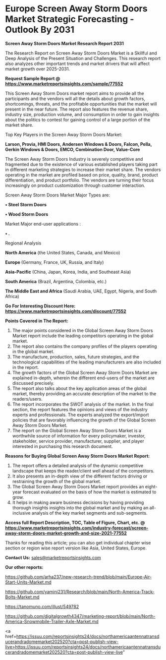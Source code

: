 # Europe Screen Away Storm Doors Market Strategic Forecasting - Outlook By 2031

<strong>Screen Away Storm Doors Market Research Report 2031</strong>

The Research Report on Screen Away Storm Doors Market is a Skillful and Deep Analysis of the Present Situation and Challenges. This research report also analyzes other important trends and market drivers that will affect market growth over 2025-2031.

<strong>Request Sample Report @ <a href=https://www.marketreportsinsights.com/sample/77552>https://www.marketreportsinsights.com/sample/77552</a></strong>

This Screen Away Storm Doors market report aims to provide all the participants and the vendors will all the details about growth factors, shortcomings, threats, and the profitable opportunities that the market will present in the near future. The report also features the revenue share, industry size, production volume, and consumption in order to gain insights about the politics to contest for gaining control of a large portion of the market share.

Top Key Players in the Screen Away Storm Doors Market:

<strong>Larson, Provia, HMI Doors, Andersen Windows & Doors, Falcon, Pella, Gerkin Windows & Doors, EMCO, Combination Door, Value-Core</strong>

The Screen Away Storm Doors Industry is severely competitive and fragmented due to the existence of various established players taking part in different marketing strategies to increase their market share. The vendors operating in the market are profiled based on price, quality, brand, product differentiation, and product portfolio. The vendors are turning their focus increasingly on product customization through customer interaction.

Screen Away Storm Doors Market Major Types are:

<strong>• Steel Storm Doors

• Wood Storm Doors</strong>

Market Major end-user applications :

<strong>• .</strong>

Regional Analysis

</u><strong><b>North America</b></strong> (the United States, Canada, and Mexico)

<strong><b>Europe </b></strong>(Germany, France, UK, Russia, and Italy)

<strong><b>Asia-Pacific</b></strong> (China, Japan, Korea, India, and Southeast Asia)

<strong><b>South America</b></strong> (Brazil, Argentina, Colombia, etc.)

<strong><b>The Middle East and Africa</b></strong> (Saudi Arabia, UAE, Egypt, Nigeria, and South Africa)

<strong>Go For Interesting Discount Here: <a href=https://www.marketreportsinsights.com/discount/77552>https://www.marketreportsinsights.com/discount/77552</a></strong>

<strong>Points Covered in The Report:</strong>
<ol>
  <li>The major points considered in the Global Screen Away Storm Doors Market report include the leading competitors operating in the global market.</li>
  <li>The report also contains the company profiles of the players operating in the global market.</li>
  <li>The manufacture, production, sales, future strategies, and the technological capabilities of the leading manufacturers are also included in the report.</li>
  <li>The growth factors of the Global Screen Away Storm Doors Market are explained in-depth, wherein the different end-users of the market are discussed precisely.</li>
  <li>The report also talks about the key application areas of the global market, thereby providing an accurate description of the market to the readers/users.</li>
  <li>The report incorporates the SWOT analysis of the market. In the final section, the report features the opinions and views of the industry experts and professionals. The experts analyzed the export/import policies that are favorably influencing the growth of the Global Screen Away Storm Doors Market.</li>
  <li>The report on the Global Screen Away Storm Doors Market is a worthwhile source of information for every policymaker, investor, stakeholder, service provider, manufacturer, supplier, and player interested in purchasing this research document.</li>
</ol>
<strong>Reasons for Buying Global Screen Away Storm Doors Market Report:</strong>

<ol>
  <li>The report offers a detailed analysis of the dynamic competitive landscape that keeps the reader/client well ahead of the competitors.</li>
  <li>It also presents an in-depth view of the different factors driving or restraining the growth of the global market.</li>
  <li>The Global Screen Away Storm Doors Market report provides an eight-year forecast evaluated on the basis of how the market is estimated to grow.</li>
  <li>It helps in making aware business decisions by having providing thorough insights insights into the global market and by making an all-inclusive analysis of the key market segments and sub-segments.</li>
</ol>
<strong>Access full Report Description, TOC, Table of Figure, Chart, etc. @ <a href=https://www.marketreportsinsights.com/industry-forecast/screen-away-storm-doors-market-growth-and-size-2021-77552>https://www.marketreportsinsights.com/industry-forecast/screen-away-storm-doors-market-growth-and-size-2021-77552</a></strong>


Thanks for reading this article; you can also get individual chapter wise section or region wise report version like Asia, United States, Europe.

<strong>Contact Us:</strong>
sales@marketreportsinsights.com

<strong>Our other reports:</strong>

<a href=https://github.com/arha237/new-research-trend/blob/main/Europe-Air-Start-Units-Market.md>https://github.com/arha237/new-research-trend/blob/main/Europe-Air-Start-Units-Market.md</a>

<a href=https://github.com/yamini231/Research/blob/main/North-America-Track-Bolts-Market.md>https://github.com/yamini231/Research/blob/main/North-America-Track-Bolts-Market.md</a>

<a href=https://tanomuno.com/illust/549782>https://tanomuno.com/illust/549782</a>

<a href=https://github.com/digitalgrowth4347/marketing-report/blob/main/North-America-Snowmobile-Trailer-Axle-Market.md>https://github.com/digitalgrowth4347/marketing-report/blob/main/North-America-Snowmobile-Trailer-Axle-Market.md</a>

<a href=https://issuu.com/reportsinsights24/docs/northamericaantennatransducerandradomemarket202520?cta=post-publish-view-live>https://issuu.com/reportsinsights24/docs/northamericaantennatransducerandradomemarket202520?cta=post-publish-view-live</a>"
